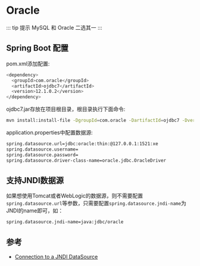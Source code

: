 # Oracle

::: tip 提示
MySQL 和 Oracle 二选其一
:::

## Spring Boot 配置

pom.xml添加配置:

``` bash
<dependency>
  <groupId>com.oracle</groupId>
  <artifactId>ojdbc7</artifactId>
  <version>12.1.0.2</version>
</dependency>
```

ojdbc7.jar存放在项目根目录，根目录执行下面命令:

``` bash
mvn install:install-file -DgroupId=com.oracle -DartifactId=ojdbc7 -Dversion=12.1.0.2 -Dpackaging=jar -Dfile=ojdbc7.jar
```

application.properties中配置数据源:

``` bash
spring.datasource.url=jdbc:oracle:thin:@127.0.0.1:1521:xe
spring.datasource.username=
spring.datasource.password=
spring.datasource.driver-class-name=oracle.jdbc.OracleDriver
```

## 支持JNDI数据源

如果想使用Tomcat或者WebLogic的数据源，则不需要配置`spring.datasource.url`等参数，只需要配置`spring.datasource.jndi-name`为JNDI的name即可，如：

``` bash
spring.datasource.jndi-name=java:jdbc/oracle
```

## 参考

- [Connection to a JNDI DataSource](https://docs.spring.io/spring-boot/docs/current/reference/html/boot-features-sql.html#boot-features-connecting-to-a-jndi-datasource)
